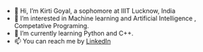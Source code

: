 - 👋 Hi, I’m Kirti Goyal, a sophomore at IIIT Lucknow, India
- 👀 I’m interested in Machine learning and Artificial Intelligence , Competative Programing. 
- 🌱 I’m currently learning  Python and C++.
- 📫 You can reach me by
       [LinkedIn](https://www.linkedin.com/in/kirti-goyal-1809ba204)
      
  

<!---
Kirti1807/Kirti1807 is a ✨ special ✨ repository because its `README.md` (this file) appears on your GitHub profile.
You can click the Preview link to take a look at your changes.
--->
